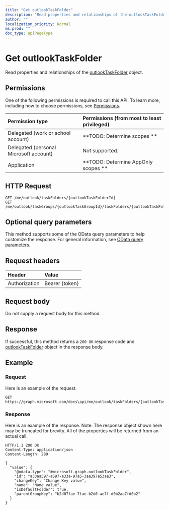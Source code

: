 ```yaml
---
title: "Get outlookTaskFolder"
description: "Read properties and relationships of the outlookTaskFolder object."
author: ""
localization_priority: Normal
ms.prod: ""
doc_type: apiPageType
---
```


# Get outlookTaskFolder

Read properties and relationships of the [outlookTaskFolder](../resources/outlooktaskfolder.md) object.

## Permissions
One of the following permissions is required to call this API. To learn more, including how to choose permissions, see [Permissions](/concepts/permissions-reference.md).

|Permission type|Permissions (from most to least privileged)|
|:---|:---|
|Delegated (work or school account)|**TODO: Determine scopes **|
|Delegated (personal Microsoft account)|Not supported.|
|Application|**TODO: Determine AppOnly scopes **|

## HTTP Request
<!-- {
  "blockType": "ignored"
}
-->
``` http
GET /me/outlook/taskFolders/{outlookTaskFolderId}
GET /me/outlook/taskGroups/{outlookTaskGroupId}/taskFolders/{outlookTaskFolderId}
```

## Optional query parameters
This method supports some of the OData query parameters to help customize the response. For general information, see [OData query parameters](/graph/query-parameters).

## Request headers
|Header|Value|
|:---|:---|
|Authorization|Bearer {token}|

## Request body
Do not supply a request body for this method.

## Response
If successful, this method returns a `200 OK` response code and [outlookTaskFolder](../resources/outlooktaskfolder.md) object in the response body.

## Example

### Request
Here is an example of the request.
<!-- {
  "blockType": "request",
  "name": "get_outlooktaskfolder"
}
-->
``` http
GET https://graph.microsoft.com/docs\api/me/outlook/taskFolders/{outlookTaskFolderId}
```

### Response
Here is an example of the response. Note: The response object shown here may be truncated for brevity. All of the properties will be returned from an actual call.
<!-- {
  "blockType": "response",
  "truncated": true,
  "@odata.type": "microsoft.graph.outlookTaskFolder"
}
-->
``` http
HTTP/1.1 200 OK
Content-Type: application/json
Content-Length: 289

{
  "value": {
    "@odata.type": "#microsoft.graph.outlookTaskFolder",
    "id": "a33aa597-a597-a33a-97a5-3aa397a53aa3",
    "changeKey": "Change Key value",
    "name": "Name value",
    "isDefaultFolder": true,
    "parentGroupKey": "b2d07fae-7fae-b2d0-ae7f-d0b2ae7fd0b2"
  }
}
```


